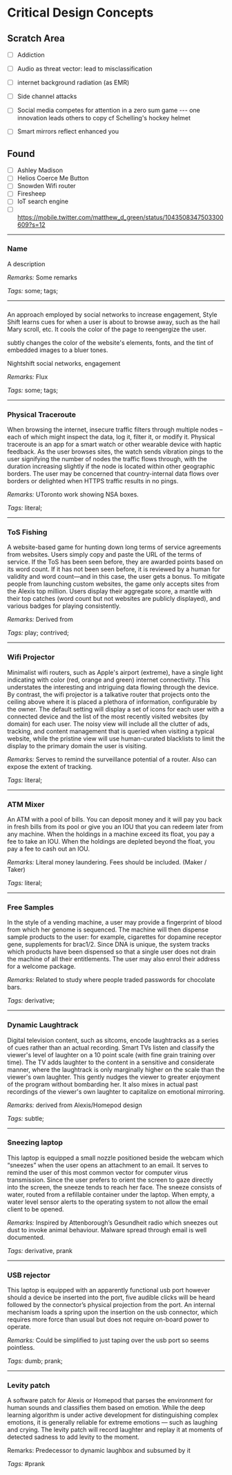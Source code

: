 # Critical Design Concepts

## Scratch Area
- [ ] Addiction
- [ ] Audio as threat vector: lead to misclassification
- [ ] internet background radiation (as EMR)
- [ ] Side channel attacks
- [ ] Social media competes for attention in a zero sum game --- one innovation leads others to copy cf Schelling's hockey helmet
- [ ] Smart mirrors reflect enhanced you


## Found
- [ ] Ashley Madison
- [ ] Helios Coerce Me Button
- [ ] Snowden Wifi router
- [ ] Firesheep
- [ ] IoT search engine
- [ ] https://mobile.twitter.com/matthew_d_green/status/1043508347503300609?s=12

********************************

### Name

A description

_Remarks:_ Some remarks

_Tags:_ some; tags;

********************************

###

An approach employed by social networks to increase engagement, Style Shift learns cues for when a user is about to browse away, such as the hail Mary scroll, etc. It cools the color of the page to reengergize the user.

subtly changes the color of the website's elements, fonts, and the tint of embedded images to a bluer tones.

Nightshift social networks, engagement

_Remarks:_ Flux

_Tags:_ some; tags;

********************************

### Physical Traceroute

When browsing the internet, insecure traffic filters through multiple nodes – each of which might inspect the data, log it, filter it, or modify it. Physical traceroute is an app for a smart watch or other wearable device with haptic feedback. As the user browses sites, the watch sends vibration pings to the user signifying the number of nodes the traffic flows through, with the duration increasing slightly if the node is located within other geographic borders. The user may be concerned that country-internal data flows over borders or delighted when HTTPS traffic results in no pings.

_Remarks:_ UToronto work showing NSA boxes.

_Tags:_ literal;

********************************

### ToS Fishing

A website-based game for hunting down long terms of service agreements from websites. Users simply copy and paste the URL of the terms of service. If the ToS has been seen before, they are awarded points based on its word count. If it has not been seen before, it is reviewed by a human for validity and word count—and in this case, the user gets a bonus. To mitigate people from launching custom websites, the game only accepts sites from the Alexis top million. Users display their aggregate score, a mantle with their top catches (word count but not websites are publicly displayed), and various badges for playing consistently.

_Remarks:_ Derived from

_Tags:_ play; contrived;

********************************

### Wifi Projector

Minimalist wifi routers, such as Apple's airport (extreme), have a single light indicating with color (red, orange and green) internet connectivity. This understates the interesting and intriguing data flowing through the device. By contrast, the wifi projector is a talkative router that projects onto the ceiling above where it is placed a plethora of information, configurable by the owner. The default setting will display a set of icons for each user with a connected device and the list of the most recently visited websites (by domain) for each user. The noisy view will include all the clutter of ads, tracking, and content management that is queried when visiting a typical website, while the pristine view will use human-curated blacklists to limit the display to the primary domain the user is visiting.

_Remarks:_ Serves to remind the surveillance potential of a router. Also can expose the extent of tracking.

_Tags:_ literal;

********************************

### ATM Mixer

An ATM with a pool of bills. You can deposit money and it will pay you back in fresh bills from its pool or give you an IOU that you can redeem later from any machine. When the holdings in a machine exceed its float, you pay a fee to take an IOU. When the holdings are depleted beyond the float, you pay a fee to cash out an IOU.

_Remarks:_ Literal money laundering. Fees should be included. (Maker / Taker)

_Tags:_ literal;

********************************

### Free Samples

In the style of a vending machine, a user may provide a fingerprint of blood from which her genome is sequenced. The machine will then dispense sample products to the user: for example, cigarettes for dopamine receptor gene, supplements for brac1/2. Since DNA is unique, the system tracks which products have been dispensed so that a single user does not drain the machine of all their entitlements. The user may also enrol their address for a welcome package.

_Remarks:_ Related to study where people traded passwords for chocolate bars.

_Tags:_ derivative;

********************************

### Dynamic Laughtrack

Digital television content, such as sitcoms, encode laughtracks as a series of cues rather than an actual recording. Smart TVs listen and classify the viewer's level of laughter on a 10 point scale (with fine grain training over time). The TV adds laughter to the content in a sensitive and considerate manner, where the laughtrack is only marginally higher on the scale than the viewer's own laughter. This gently nudges the viewer to greater enjoyment of the program without bombarding her. It also mixes in actual past recordings of the viewer's own laughter to capitalize on emotional mirroring.

_Remarks:_ derived from Alexis/Homepod design

_Tags:_ subtle;

********************************

### Sneezing laptop

This laptop is equipped a small nozzle positioned beside the webcam which “sneezes” when the user opens an attachment to an email. It serves to remind the user of this most common vector for computer virus transmission. Since the user prefers to orient the screen to gaze directly into the screen, the sneeze tends to reach her face. The sneeze consists of water, routed from a refillable container under the laptop. When empty, a water level sensor alerts to the operating system to not allow the email client to be opened.

_Remarks:_ Inspired by Attenborough’s Gesundheit radio which sneezes out dust to invoke animal behaviour. Malware spread through email is well documented.

_Tags:_ derivative, prank

********************************

### USB rejector

This laptop is equipped with an apparently functional usb port however should a device be inserted into the port, five audible clicks will be heard followed by the connector’s physical projection from the port. An internal mechanism loads a spring upon the insertion on the usb connector, which requires more force than usual but does not require on-board power to operate.  

_Remarks:_ Could be simplified to just taping over the usb port so seems pointless.

_Tags:_ dumb; prank;

********************************

### Levity patch

A software patch for Alexis or Homepod that parses the environment for human sounds and classifies them based on emotion. While the deep learning algorithm is under active development for distinguishing complex emotions, it is generally reliable for extreme emotions — such as laughing and crying. The levity patch will record laughter and replay it at moments of detected sadness to add levity to the moment.

Remarks: Predecessor to dynamic laughbox and subsumed by it

_Tags:_ #prank
